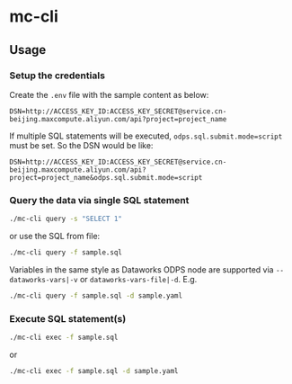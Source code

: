 # mc-cli

## Usage

### Setup the credentials

Create the `.env` file with the sample content as below:

```env
DSN=http://ACCESS_KEY_ID:ACCESS_KEY_SECRET@service.cn-beijing.maxcompute.aliyun.com/api?project=project_name
```

If multiple SQL statements will be executed, `odps.sql.submit.mode=script` must be set. So the DSN would be like:

```env
DSN=http://ACCESS_KEY_ID:ACCESS_KEY_SECRET@service.cn-beijing.maxcompute.aliyun.com/api?project=project_name&odps.sql.submit.mode=script
```

### Query the data via single SQL statement

```bash
./mc-cli query -s "SELECT 1"
```

or use the SQL from file:

```bash
./mc-cli query -f sample.sql
```

Variables in the same style as Dataworks ODPS node are supported via `--dataworks-vars|-v` or `dataworks-vars-file|-d`. E.g.

```bash
./mc-cli query -f sample.sql -d sample.yaml
```

### Execute SQL statement(s)

```bash
./mc-cli exec -f sample.sql
```

or 

```bash
./mc-cli exec -f sample.sql -d sample.yaml
```
